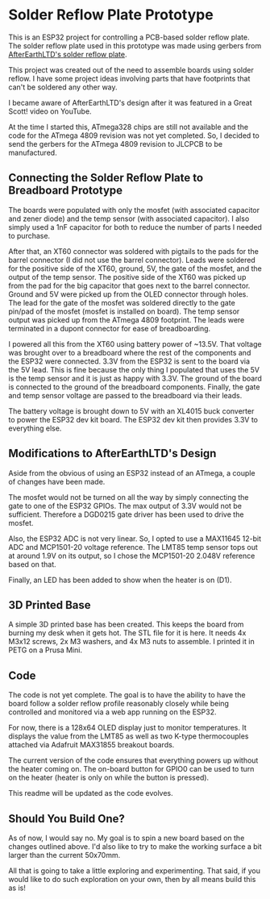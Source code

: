# Solder Reflow Plate Prototype

This is an ESP32 project for controlling a PCB-based solder reflow plate. The solder reflow plate used in this prototype was made using gerbers from [AfterEarthLTD's solder reflow plate](https://github.com/AfterEarthLTD/Solder-Reflow-Plate).

This project was created out of the need to assemble boards using solder reflow. I have some project ideas involving parts that have footprints that can't be soldered any other way.

I became aware of AfterEarthLTD's design after it was featured in a Great Scott! video on YouTube.

At the time I started this, ATmega328 chips are still not available and the code for the ATmega 4809 revision was not yet completed. So, I decided to send the gerbers for the ATmega 4809 revision to JLCPCB to be manufactured.

## Connecting the Solder Reflow Plate to Breadboard Prototype

The boards were populated with only the mosfet (with associated capacitor and zener diode) and the temp sensor (with associated capacitor). I also simply used a 1nF capacitor for both to reduce the number of parts I needed to purchase.

After that, an XT60 connector was soldered with pigtails to the pads for the barrel connector (I did not use the barrel connector). Leads were soldered for the positive side of the XT60, ground, 5V, the gate of the mosfet, and the output of the temp sensor. The positive side of the XT60 was picked up from the pad for the big capacitor that goes next to the barrel connector. Ground and 5V were picked up from the OLED connector through holes. The lead for the gate of the mosfet was soldered directly to the gate pin/pad of the mosfet (mosfet is installed on board). The temp sensor output was picked up from the ATmega 4809 footprint. The leads were terminated in a dupont connector for ease of breadboarding.

I powered all this from the XT60 using battery power of ~13.5V. That voltage was brought over to a breadboard where the rest of the components and the ESP32 were connected. 3.3V from the ESP32 is sent to the board via the 5V lead. This is fine because the only thing I populated that uses the 5V is the temp sensor and it is just as happy with 3.3V. The ground of the board is connected to the ground of the breadboard components. Finally, the gate and temp sensor voltage are passed to the breadboard via their leads.

The battery voltage is brought down to 5V with an XL4015 buck converter to power the ESP32 dev kit board. The ESP32 dev kit then provides 3.3V to everything else.

## Modifications to AfterEarthLTD's Design

Aside from the obvious of using an ESP32 instead of an ATmega, a couple of changes have been made.

The mosfet would not be turned on all the way by simply connecting the gate to one of the ESP32 GPIOs. The max output of 3.3V would not be sufficient. Therefore a DGD0215 gate driver has been used to drive the mosfet.

Also, the ESP32 ADC is not very linear. So, I opted to use a MAX11645 12-bit ADC and MCP1501-20 voltage reference. The LMT85 temp sensor tops out at around 1.9V on its output, so I chose the MCP1501-20 2.048V reference based on that.

Finally, an LED has been added to show when the heater is on (D1).

## 3D Printed Base

A simple 3D printed base has been created. This keeps the board from burning my desk when it gets hot. The STL file for it is here. It needs 4x M3x12 screws, 2x M3 washers, and 4x M3 nuts to assemble. I printed it in PETG on a Prusa Mini.

## Code

The code is not yet complete. The goal is to have the ability to have the board follow a solder reflow profile reasonably closely while being controlled and monitored via a web app running on the ESP32.

For now, there is a 128x64 OLED display just to monitor temperatures. It displays the value from the LMT85 as well as two K-type thermocouples attached via Adafruit MAX31855 breakout boards.

The current version of the code ensures that everything powers up without the heater coming on. The on-board button for GPIO0 can be used to turn on the heater (heater is only on while the button is pressed).

This readme will be updated as the code evolves.

## Should You Build One?

As of now, I would say no. My goal is to spin a new board based on the changes outlined above. I'd also like to try to make the working surface a bit larger than the current 50x70mm.

All that is going to take a little exploring and experimenting. That said, if you would like to do such exploration on your own, then by all means build this as is!
